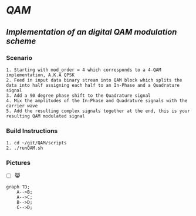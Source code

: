 # ***QAM***

## *Implementation of an digital QAM modulation scheme*

### Scenario
```
1. Starting with mod_order = 4 which corresponds to a 4-QAM implementation, A.K.A QPSK
2. Feed in input data binary stream into QAM block which splits the data into half assigning each half to an In-Phase and a Quadrature signal
3. Add a 90 degree phase shift to the Quadrature signal
4. Mix the amplitudes of the In-Phase and Quadrature signals with the carrier wave
5. Add the resulting complex signals together at the end, this is your resulting QAM modulated signal
```

### Build Instructions
```
1. cd ~/git/QAM/scripts
2. ./runQAM.sh
```

### Pictures
- [ ] :smile_cat:

```mermaid
graph TD;
    A-->B;
    A-->C;
    B-->D;
    C-->D;
```